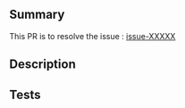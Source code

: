 ## Summary
 This PR is to resolve the issue : [issue-XXXXX](https://github.com/ibm-xaas/dev-env/issues/XXXXX)

## Description


## Tests

